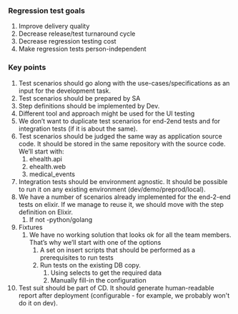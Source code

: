 ### Regression test goals
1. Improve delivery quality
2. Decrease release/test turnaround cycle
3. Decrease regression testing cost
4. Make regression tests person-independent

### Key points
1. Test scenarios should go along with the use-cases/specifications as an input for the development task.
2. Test scenarios should be prepared by SA
3. Step definitions should be implemented by Dev.
4. Different tool and approach might be used for the UI testing
5. We don’t want to duplicate test scenarios for end-2end tests and for integration tests (if it is about the same).
6. Test scenarios should be judged the same way as application source code. It should be stored in the same repository with the source code. We’ll start with:
    1. ehealth.api
    2. ehealth.web
    3. medical_events
7. Integration tests should be environment agnostic. It should be possible to run it on any existing environment (dev/demo/preprod/local).
8. We have a number of scenarios already implemented for the end-2-end tests on elixir. If we manage to reuse it, we should move with the step definition on Elixir.
    1. If not -python/golang
9. Fixtures
    1. We have no working solution that looks ok for all the team members. That’s why we’ll start with one of the options
        1. A set on insert scripts that should be performed as a prerequisites to run tests
        2. Run tests on the existing DB copy.
            1. Using selects to get the required data
            2. Manually fill-in the configuration
10. Test suit should be part of CD. It should generate human-readable report after deployment (configurable - for example, we probably won't do it on dev).
